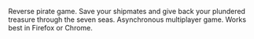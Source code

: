 Reverse pirate game. Save your shipmates and give back your plundered treasure through the seven seas. Asynchronous multiplayer game. Works best in Firefox or Chrome.